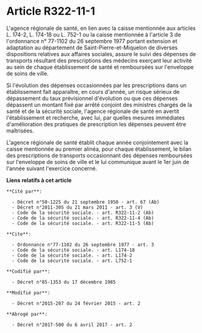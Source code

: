 # Article R322-11-1

L'agence régionale de santé, en lien avec la caisse mentionnée aux articles L. 174-2, L. 174-18 ou L. 752-1 ou la caisse
mentionnée à l'article 3 de l'ordonnance n° 77-1102 du 26 septembre 1977 portant extension et adaptation au département de
Saint-Pierre-et-Miquelon de diverses dispositions relatives aux affaires sociales, assure le suivi des dépenses de transports
résultant des prescriptions des médecins exerçant leur activité au sein de chaque établissement de santé et remboursées sur
l'enveloppe de soins de ville. 

Si l'évolution des dépenses occasionnées par les prescriptions dans un établissement fait apparaître, en cours d'année, un
risque sérieux de dépassement du taux prévisionnel d'évolution ou que ces dépenses dépassent un montant fixé par arrêté
conjoint des ministres chargés de la santé et de la sécurité sociale, l'agence régionale de santé en avertit l'établissement
et recherche, avec lui, par quelles mesures immédiates d'amélioration des pratiques de prescription les dépenses peuvent être
maîtrisées. 

L'agence régionale de santé établit chaque année conjointement avec la caisse mentionnée au premier alinéa, pour chaque
établissement, le bilan des prescriptions de transports occasionnant des dépenses remboursées sur l'enveloppe de soins de
ville et le lui communique avant le 1er juin de l'année suivant l'exercice concerné.

**Liens relatifs à cet article**

	**Cité par**:

	  - Décret n°50-1225 du 21 septembre 1950 - art. 67 (Ab)
	  - Décret n°2011-305 du 21 mars 2011 - art. 3 (V)
	  - Code de la sécurité sociale. - art. R322-11-2 (Ab)
	  - Code de la sécurité sociale. - art. R322-11-4 (Ab)
	  - Code de la sécurité sociale. - art. R322-11-5 (Ab)

	**Cite**:

	  - Ordonnance n°77-1102 du 26 septembre 1977 - art. 3
	  - Code de la sécurité sociale. - art. L174-18
	  - Code de la sécurité sociale. - art. L174-2
	  - Code de la sécurité sociale. - art. L752-1

	**Codifié par**:

	  - Décret n°85-1353 du 17 décembre 1985

	**Modifié par**:

	  - Décret n°2015-207 du 24 février 2015 - art. 2

	**Abrogé par**:

	  - Décret n°2017-500 du 6 avril 2017 - art. 2

